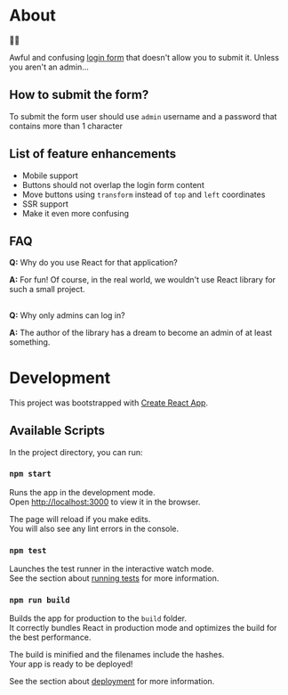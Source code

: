 # About
:man_artist:

Awful and confusing [login form](https://kirillpd.github.io/build/) that doesn't allow you to submit it. Unless you aren't an admin...

## How to submit the form?
To submit the form user should use `admin` username and a password that contains more than 1 character

## List of feature enhancements
- Mobile support
- Buttons should not overlap the login form content
- Move buttons using `transform` instead of `top` and `left` coordinates
- SSR support
- Make it even more confusing

## FAQ
**Q:** Why do you use React for that application?

**A:** For fun! Of course, in the real world, we wouldn't use React library for such a small project.
##

**Q:** Why only admins can log in?

**A:** The author of the library has a dream to become an admin of at least something.
##

# Development

This project was bootstrapped with [Create React App](https://github.com/facebook/create-react-app).

## Available Scripts

In the project directory, you can run:

### `npm start`

Runs the app in the development mode.\
Open [http://localhost:3000](http://localhost:3000) to view it in the browser.

The page will reload if you make edits.\
You will also see any lint errors in the console.

### `npm test`

Launches the test runner in the interactive watch mode.\
See the section about [running tests](https://facebook.github.io/create-react-app/docs/running-tests) for more information.

### `npm run build`

Builds the app for production to the `build` folder.\
It correctly bundles React in production mode and optimizes the build for the best performance.

The build is minified and the filenames include the hashes.\
Your app is ready to be deployed!

See the section about [deployment](https://facebook.github.io/create-react-app/docs/deployment) for more information.
